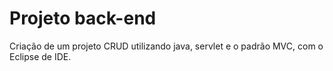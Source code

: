 <h1>Projeto back-end</h1>

<p>Criação de um projeto CRUD utilizando java, servlet e o padrão MVC, com o Eclipse de IDE.</p>
